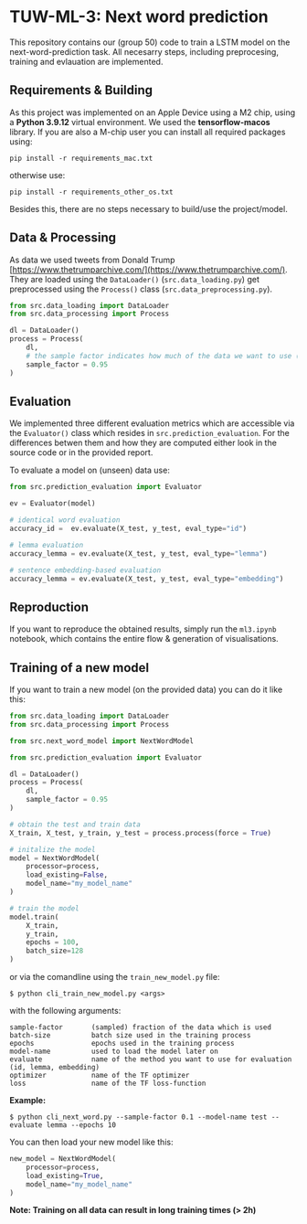 # TUW-ML-3: Next word prediction

This repository contains our (group 50) code to train a LSTM model on the next-word-prediction task. 
All necesarry steps, including preprocesing, training and evlauation are implemented.

## Requirements & Building
As this project was implemented on an Apple Device using a M2 chip, using a **Python 3.9.12** virtual environment.
We used the **tensorflow-macos** library. If you are also a M-chip user you can install all required packages using:

```pip install -r requirements_mac.txt```

otherwise use:

```pip install -r requirements_other_os.txt```

Besides this, there are no steps necessary to build/use the project/model.

## Data & Processing
As data we used tweets from Donald Trump [https://www.thetrumparchive.com/](https://www.thetrumparchive.com/).
They are loaded using the `DataLoader()` (`src.data_loading.py`) get preprocessed using the `Process()` class (`src.data_preprocessing.py`).

```python
from src.data_loading import DataLoader
from src.data_processing import Process

dl = DataLoader()
process = Process(
    dl,
    # the sample factor indicates how much of the data we want to use (can be used to obtain smaller models)
    sample_factor = 0.95    
)
```

## Evaluation
We implemented three different evaluation metrics which are accessible via the `Evaluator()` class which resides in `src.prediction_evaluation`.
For the differences betwen them and how they are computed either look in the source code or in the provided report.

To evaluate a model on (unseen) data use:
```python
from src.prediction_evaluation import Evaluator

ev = Evaluator(model)

# identical word evaluation
accuracy_id =  ev.evaluate(X_test, y_test, eval_type="id")

# lemma evaluation
accuracy_lemma = ev.evaluate(X_test, y_test, eval_type="lemma")

# sentence embedding-based evaluation
accuracy_lemma = ev.evaluate(X_test, y_test, eval_type="embedding")
```

## Reproduction
If you want to reproduce the obtained results, simply run the `ml3.ipynb` notebook, which contains the entire flow & generation of visualisations.


## Training of a new model
If you want to train a new model (on the provided data) you can do it like this:
```python
from src.data_loading import DataLoader
from src.data_processing import Process

from src.next_word_model import NextWordModel

from src.prediction_evaluation import Evaluator

dl = DataLoader()
process = Process(
    dl,
    sample_factor = 0.95
)

# obtain the test and train data
X_train, X_test, y_train, y_test = process.process(force = True)

# initalize the model
model = NextWordModel(
    processor=process,
    load_existing=False,
    model_name="my_model_name"
)

# train the model
model.train(
    X_train, 
    y_train, 
    epochs = 100, 
    batch_size=128    
)
```

or via the comandline using the `train_new_model.py` file:
```
$ python cli_train_new_model.py <args>
```
with the following arguments:
```
sample-factor       (sampled) fraction of the data which is used
batch-size          batch size used in the training process
epochs              epochs used in the training process
model-name          used to load the model later on
evaluate            name of the method you want to use for evaluation (id, lemma, embedding)
optimizer           name of the TF optimizer
loss                name of the TF loss-function
```    

**Example:**
```
$ python cli_next_word.py --sample-factor 0.1 --model-name test --evaluate lemma --epochs 10    
```

You can then load your new model like this:
```python
new_model = NextWordModel(
    processor=process,
    load_existing=True,
    model_name="my_model_name"
)
```

**Note: Training on all data can result in long training times (> 2h)**

